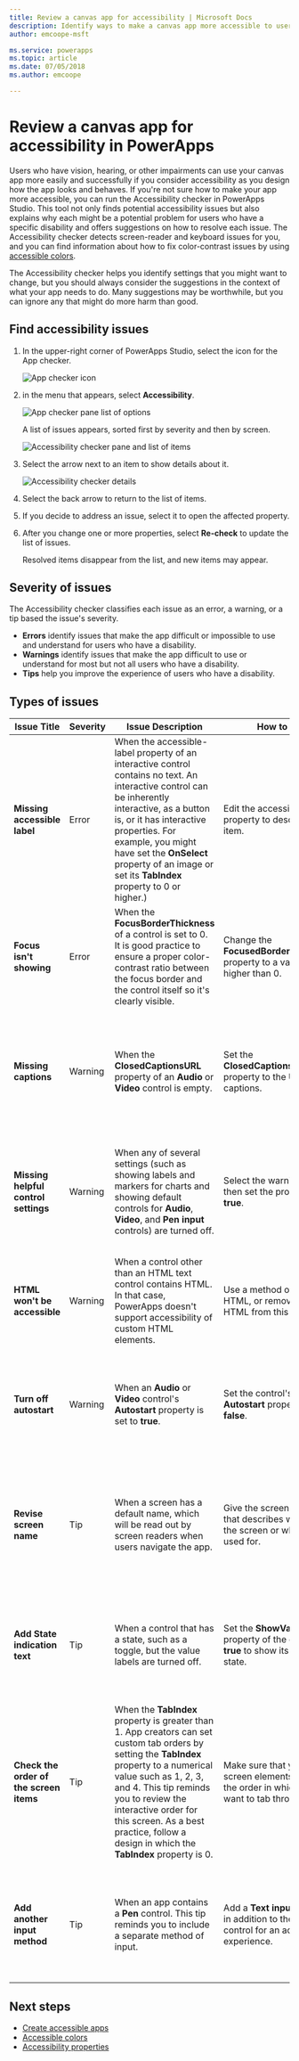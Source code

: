 ```yaml
---
title: Review a canvas app for accessibility | Microsoft Docs
description: Identify ways to make a canvas app more accessible to users who have vision, hearing, and other impairments
author: emcoope-msft

ms.service: powerapps
ms.topic: article
ms.date: 07/05/2018
ms.author: emcoope

---
```


# Review a canvas app for accessibility in PowerApps

Users who have vision, hearing, or other impairments can use your canvas app more easily and successfully if you consider accessibility as you design how the app looks and behaves. If you're not sure how to make your app more accessible, you can run the Accessibility checker in PowerApps Studio. This tool not only finds potential accessibility issues but also explains why each might be a potential problem for users who have a specific disability and offers suggestions on how to resolve each issue.
The Accessibility checker detects screen-reader and keyboard issues for you, and you can find information about how to fix color-contrast issues  by using [accessible colors](accessible-apps-color.md).

The Accessibility checker helps you identify settings that you might want to change, but you should always consider the suggestions in the context of what your app needs to do. Many suggestions may be worthwhile, but you can ignore any that might do more harm than good.

## Find accessibility issues

1. In the upper-right corner of PowerApps Studio, select the icon for the App checker.

    ![App checker icon](./media/accessibility-checker/app-checker-icon.png)

2. in the menu that appears, select **Accessibility**.

    ![App checker pane list of options](./media/accessibility-checker/app-checker-menu.png)

    A list of issues appears, sorted first by severity and then by screen.

    ![Accessibility checker pane and list of items](./media/accessibility-checker/accessibility-checker-pane.png)

3. Select the arrow next to an item to show details about it.

    ![Accessibility checker details](./media/accessibility-checker/details-pane.png)

4. Select the back arrow to return to the list of items.

5. If you decide to address an issue, select it to open the affected property.

6. After you change one or more properties, select **Re-check** to update the list of issues.

    Resolved items disappear from the list, and new items may appear.

## Severity of issues

The Accessibility checker classifies each issue as an error, a warning, or a tip based the issue's severity.

- **Errors** identify issues that make the app difficult or impossible to use and understand for users who have a disability.
- **Warnings** identify issues that make the app difficult to use or understand for most but not all users who have a disability.
- **Tips** help you improve the experience of users who have a disability.

## Types of issues

| Issue Title                            | Severity | Issue Description  | How to fix | Why fix|
| ------------------------------         |:---------| -----| ------|------ |
| **Missing accessible label**           | Error    | When the accessible-label property of an interactive control contains no text. An interactive control can be inherently interactive, as a button is, or it has interactive properties. For example, you might have set the **OnSelect** property of an image or set its **TabIndex** property to 0 or higher.)  | Edit the accessible-label property to describe the item. | If the accessible-label property contains no text, people who can’t see the screen won't understand what’s in images and controls. |
| **Focus isn't showing**                | Error    | When the **FocusBorderThickness** of a control is set to 0. It is good practice to ensure a proper color-contrast ratio between the focus border and the control itself so it's clearly visible. | Change the **FocusedBorderThickness** property to a value that's higher than 0.  | If the focus isn't visible, people who don't use a mouse can't see it when they interact with the app.   |
| **Missing captions**                   | Warning  | When the **ClosedCaptionsURL** property of an **Audio** or **Video** control is empty. | Set the **ClosedCaptionsURL** property to the URL for captions. | Without captions, people who have disabilities might not get any information from a video or audio segment. |
| **Missing helpful control settings**   | Warning  | When any of several settings (such as showing labels and markers for charts and showing default controls for **Audio**, **Video**, and **Pen input** controls) are turned off. | Select the warning, and then set the property to **true**. | By changing this property setting, you give the user better information about how the controls in your app function. |
| **HTML won't be accessible**           | Warning  | When a control other than an HTML text control contains HTML. In that case, PowerApps doesn't support accessibility of custom HTML elements. | Use a method other than HTML, or remove the HTML from this element. | Your app won't work correctly or be accessible if you add interactive HTML elements. |
| **Turn off autostart**                 | Warning  | When an **Audio** or **Video** control's **Autostart** property is set to **true**. | Set the control's **Autostart** property to **false**. | Video and audio files that play automatically can distract users. Let them choose whether to play a clip. |
| **Revise screen name**                 | Tip      | When a screen has a default name, which will be read out by screen readers when users navigate the app. | Give the screen a name that describes what's on the screen or what it's used for.| People who are blind, have low vision, or a reading disability rely on screen names to navigate using the screen reader. |
| **Add State indication text**          | Tip      |  When a control that has a state, such as a toggle, but the value labels are turned off. | Set the **ShowValue** property of the control to **true** to show its current state. | Users won't get confirmation of their actions if the state of the control doesn't appear. |
| **Check the order of the screen items**| Tip      | When the **TabIndex** property is greater than 1. App creators can set custom tab orders by setting the **TabIndex** property to a numerical value such as 1, 2, 3, and 4. This tip reminds you to review the interactive order for this screen. As a best practice, follow a design in which the **TabIndex** property is 0.  | Make sure that your screen elements match the order in which you'd want to tab through them. | When a screen reader reads the elements of an app, they should appear in the order in which a user would see them, instead of an order that's less intuitive.  |
| **Add another input method**           | Tip      | When an app contains a **Pen** control. This tip reminds you to include a separate method of input. | Add a **Text input** control in addition to the **Pen** control for an accessible experience. | Some users can't use a pen and require another way to provide information (for example, by typing a signature). |

## Next steps

- [Create accessible apps](accessible-apps.md)
- [Accessible colors](accessible-apps-color.md)
- [Accessibility properties](controls/properties-accessibility.md)
